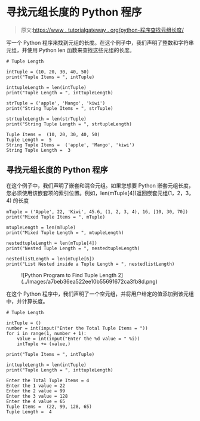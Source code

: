 # 寻找元组长度的 Python 程序

> 原文:[https://www . tutorialgateway . org/python-程序查找元组长度/](https://www.tutorialgateway.org/python-program-to-find-tuple-length/)

写一个 Python 程序来找到元组的长度。在这个例子中，我们声明了整数和字符串元组，并使用 Python len 函数来查找这些元组的长度。

```
# Tuple Length

intTuple = (10, 20, 30, 40, 50)
print("Tuple Items = ", intTuple)

inttupleLength = len(intTuple)
print("Tuple Length = ", inttupleLength)

strTuple = ('apple', 'Mango', 'kiwi')
print("String Tuple Items = ", strTuple)

strtupleLength = len(strTuple)
print("String Tuple Length = ", strtupleLength)
```

```
Tuple Items =  (10, 20, 30, 40, 50)
Tuple Length =  5
String Tuple Items =  ('apple', 'Mango', 'kiwi')
String Tuple Length =  3
```

## 寻找元组长度的 Python 程序

在这个例子中，我们声明了嵌套和混合元组。如果您想要 Python 嵌套元组长度，您必须使用该嵌套项的索引位置。例如，len(mTuple[4])返回嵌套元组(1，2，3，4) 的长度

```
mTuple = ('Apple', 22, 'Kiwi', 45.6, (1, 2, 3, 4), 16, [10, 30, 70])
print("Mixed Tuple Items = ", mTuple)

mtupleLength = len(mTuple)
print("Mixed Tuple Length = ", mtupleLength)

nestedtupleLength = len(mTuple[4])
print("Nested Tuple Length = ", nestedtupleLength)

nestedlistLength = len(mTuple[6])
print("List Nested inside a Tuple Length = ", nestedlistLength)
```

<figure class="wp-block-image size-large">![Python Program to Find Tuple Length 2](../Images/a7beb36ea522ee10b55691672ca3fb8d.png)</figure>

在这个 Python 程序中，我们声明了一个空元组，并将用户给定的值添加到该元组中，并计算长度。

```
# Tuple Length

intTuple = ()
number = int(input("Enter the Total Tuple Items = "))
for i in range(1, number + 1):
    value = int(input("Enter the %d value = " %i))
    intTuple += (value,)

print("Tuple Items = ", intTuple)

inttupleLength = len(intTuple)
print("Tuple Length = ", inttupleLength)
```

```
Enter the Total Tuple Items = 4
Enter the 1 value = 22
Enter the 2 value = 99
Enter the 3 value = 128
Enter the 4 value = 65
Tuple Items =  (22, 99, 128, 65)
Tuple Length =  4
```